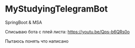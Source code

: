 # MyStudyingTelegramBot
SpringBoot &amp; MSA

Списываю бота с плей листа:
https://youtu.be/Qps-b6QRs0o

Пытаюсь понять что написано
